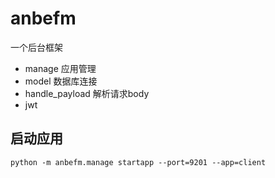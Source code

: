 <!--
 * @Author: liubei
 * @Date: 2021-04-08 17:21:53
 * @LastEditTime: 2021-07-02 16:04:08
 * @Description: 
-->
# anbefm

一个后台框架

- manage 应用管理
- model 数据库连接
- handle_payload 解析请求body
- jwt 

## 启动应用

```
python -m anbefm.manage startapp --port=9201 --app=client
```
